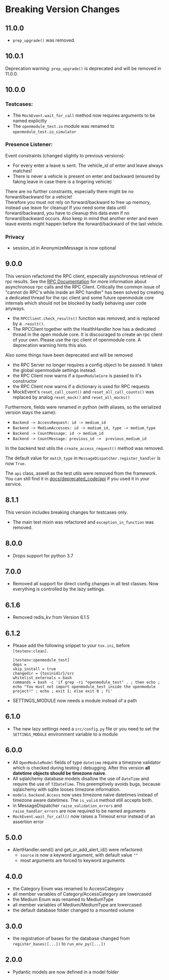 # Breaking Version Changes

## 11.0.0

* `prep_upgrade()` was removed.

## 10.0.1

Deprecation warning: `prep_upgrade()` is deprecated and will be removed in 11.0.0.

## 10.0.0

### Testcases:

* The `MockEvent.wait_for_call` method now requires arguments to be named explicitly
* The `openmodule_test.io` module was renamed to `openmodule_test.io_simulator`

### Presence Listener:

Event constraints (changed slightly to previous versions):

* For every enter a leave is sent. The vehicle_id of enter and leave always matches!
* There is never a vehicle is present on enter and backward (ensured by faking leave in case there is a lingering
  vehicle)

There are no further constraints, especially there might be no forward/backward for a vehicle!  
Therefore you must not rely on forward/backward to free up memory, instead use leave for cleanup! If you need some data
until forward/backward, you have to cleanup this data even if no forward/backward occurs. Also keep in mind that another
enter and even leave events might happen before the forward/backward of the last vehicle.

### Privacy

* session_id in AnonymizeMessage is now optional

## 9.0.0

This version refactored the RPC client, especially asynchronous retrieval of rpc results. See
the [RPC Documentation](./rpc.md) for more information about asynchronous rpc calls and the RPC Client. Critically the
common issue of "cannot do RPC's while inside an RPC handler" has been solved by creating a dedicated thread for the rpc
client and some future openmodule core internals which should not be blocked by badly behaving user code anyways.

* the `RPCClient.check_results()` function was removed, and is replaced by a `.result()`.
* The RPCClient together with the HealthHandler how has a dedicated thread in the open module core. It is discouraged to
  create an rpc client of your own. Please use the rpc client of openmodule core. A deprecation warning hints this also.

Also some things have been deprecated and will be removed

* the RPC Server no longer requires a config object to be passed. It takes the global openmodule settings instead.
* the RPC Client now warns if a `OpenModuleCore` is passed to it's constructor
* the RPC Client now warns if a dictionary is used for RPC requests
* MockEvent's `reset_call_count()` and `reset_all_call_counts()` was replaced by analog `reset_mock()`
  and `reset_all_mocks()`

Furthermore, fields were renamed in python (with aliases, so the serialized version stays the same):

* `Backend -> AccessRequest: id -> medium_id`
* `Backend -> MediumAccesses: id -> medium_id, type -> medium_type`
* `Backend -> CountMessage: id -> medium_id`
* `Backend -> CountMessage: previous_id ->  previous_medium_id`

In the backend test utils the `create_access_request()` method was removed.

The default value for `match_type` in `MessageDispatcher.register_handler` is now `True`.

The `api` class, aswell as the test utils were removed from the framework. You can still find it
in [docs/deprecated_code/api](./deprecated_code/README.md) if you used it in your service.

## 8.1.1

This version includes breaking changes for testcases only.

* The main test mixin was refactored and `exception_in_function` was removed.

## 8.0.0

* Drops support for python 3.7

## 7.0.0

* Removed all support for direct config changes in all test classes. Now everything is controlled by the lazy settings.

## 6.1.6

* Removed redis_kv from Version 6.1.5

## 6.1.2

* Please add the following snippet to your `tox.ini`, before `[testenv:clean]`.
  ```
  [testenv:openmodule_test]
  deps =
  skip_install = true
  changedir = {toxinidir}/src
  whitelist_externals = bash
  commands = bash -c 'if grep -ri "openmodule_test" . ; then echo ; echo "You must not import openmodule_test inside the openmodule project!" ; echo ; exit 1; else exit 0 ; fi'
  ```
* SETTINGS_MODULE now needs a module instead of a path

## 6.1.0

* The new lazy settings need a `src/config.py` file or you need to set the `SETTINGS_MODULE` environment variable to a
  module

## 6.0.0

* All `OpenModuleModel` fields of type `datetime` require a timezone validator which is checked during testing /
  debugging. After this version **all datetime objects should be timezone naive**.
* All sqlalchemy database models disallow the use of `DateTime` and require the use of `TZDateTime`. This preemptively
  avoids bugs, because sqlalchemy with sqlite looses timezone information.
* `models.backend.Access` now uses timezone naive datetimes instead of timezone aware datetimes. The `is_valid` method
  still accepts both.
* in MessageDispatcher `raise_validation_errors` and `raise_handler_errors` are now required to be named arguments
* `MockEvent.wait_for_call()` now raises a Timeout error instead of an assertion error

## 5.0.0

* AlertHandler.send() and get_or_add_alert_id() were refactored:
    * `source` is now a keyword argument, with default value `""`
    * most arguments are forced to keyword arguments

## 4.0.0

* the Category Enum was renamed to AccessCategory
* all member variables of Category/AccessCategory are lowercased
* the Medium Enum was renamed to MediumType
* all member variables of Medium/MediumType are lowercased
* the default database folder changed to a mounted volume

## 3.0.0

* the registration of bases for the database changed from `register_bases([...])` to `run_env_py([...])`

## 2.0.0

* Pydantic models are now defined in a model folder
